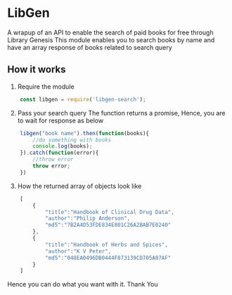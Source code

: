 # LibGen
A wrapup of an API to enable the search of paid books for free through Library Genesis
This module enables you to search books by name and have an array response of books related to search query
## How it works
1. Require the module
```javascript
    const libgen = require('libgen-search');
```
2. Pass your search query
The function returns a promise, Hence, you are to wait for response as below
```javascript
    libgen("book name").then(function(books){
        //do something with books
        console.log(books);
    }).catch(function(error){
        //throw error
        throw error;
    })
``` 
3. How the returned array of objects look like
```javascript
    [
        {
            "title":"Handbook of Clinical Drug Data",
            "author":"Philip Anderson",
            "md5":"7B2A4D53FDE834E801C26A2BAB7E0240"
        },
        {
            "title":"Handbook of Herbs and Spices",
            "author":"K V Peter",
            "md5":"048EA0496DB0444F873139CD705A07AF"
        }
    ]
```
Hence you can do what you want with it. Thank You